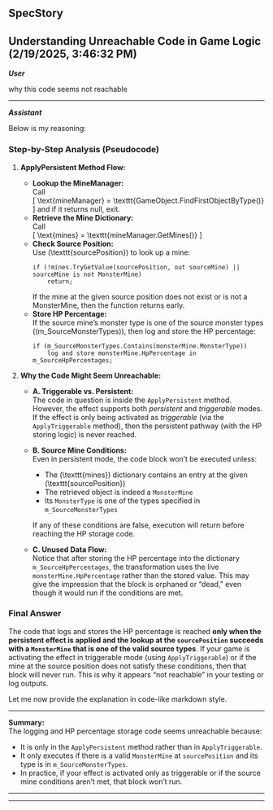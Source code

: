 ## SpecStory

## Understanding Unreachable Code in Game Logic (2/19/2025, 3:46:32 PM)

_**User**_

why this code seems not reachable

---

_**Assistant**_

Below is my reasoning:

### Step-by-Step Analysis (Pseudocode)

1. **ApplyPersistent Method Flow:**
   - **Lookup the MineManager:**  
     Call  
     \[
     \text{mineManager} = \texttt{GameObject.FindFirstObjectByType<MineManager>()}
     \]
     and if it returns null, exit.
   - **Retrieve the Mine Dictionary:**  
     Call  
     \[
     \text{mines} = \texttt{mineManager.GetMines()}
     \]
   - **Check Source Position:**  
     Use \(\texttt{sourcePosition}\) to look up a mine:
     ```pseudo
     if (!mines.TryGetValue(sourcePosition, out sourceMine) || sourceMine is not MonsterMine)
         return;
     ```
     If the mine at the given source position does not exist or is not a MonsterMine, then the function returns early.
   - **Store HP Percentage:**  
     If the source mine’s monster type is one of the source monster types (\(m\_SourceMonsterTypes\)), then log and store the HP percentage:
     ```pseudo
     if (m_SourceMonsterTypes.Contains(monsterMine.MonsterType))
         log and store monsterMine.HpPercentage in m_SourceHpPercentages;
     ```

2. **Why the Code Might Seem Unreachable:**
   - **A. Triggerable vs. Persistent:**  
     The code in question is inside the `ApplyPersistent` method. However, the effect supports both *persistent* and *triggerable* modes.  
     If the effect is only being activated as *triggerable* (via the `ApplyTriggerable` method), then the persistent pathway (with the HP storing logic) is never reached.
   - **B. Source Mine Conditions:**  
     Even in persistent mode, the code block won’t be executed unless:
     - The \(\texttt{mines}\) dictionary contains an entry at the given \(\texttt{sourcePosition}\)
     - The retrieved object is indeed a `MonsterMine`
     - Its `MonsterType` is one of the types specified in `m_SourceMonsterTypes`
     
     If any of these conditions are false, execution will return before reaching the HP storage code.
   - **C. Unused Data Flow:**  
     Notice that after storing the HP percentage into the dictionary `m_SourceHpPercentages`, the transformation uses the live `monsterMine.HpPercentage` rather than the stored value. This may give the impression that the block is orphaned or “dead,” even though it would run if the conditions are met.

### Final Answer

The code that logs and stores the HP percentage is reached **only when the persistent effect is applied and the lookup at the `sourcePosition` succeeds with a `MonsterMine` that is one of the valid source types**. If your game is activating the effect in triggerable mode (using `ApplyTriggerable`) or if the mine at the source position does not satisfy these conditions, then that block will never run. This is why it appears “not reachable” in your testing or log outputs.

Let me now provide the explanation in code-like markdown style.

---

**Summary:**  
The logging and HP percentage storage code seems unreachable because:
- It is only in the `ApplyPersistent` method rather than in `ApplyTriggerable`.
- It only executes if there is a valid `MonsterMine` at `sourcePosition` and its type is in `m_SourceMonsterTypes`.
- In practice, if your effect is activated only as triggerable or if the source mine conditions aren’t met, that block won’t run.

---



---

